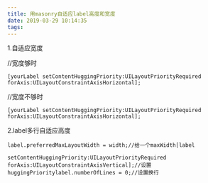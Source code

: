 ```yaml
---
title: 用masonry自适应label高度和宽度
date: 2019-03-29 10:14:35
tags:
---
```



1.自适应宽度

//宽度够时

    [yourLabel setContentHuggingPriority:UILayoutPriorityRequired forAxis:UILayoutConstraintAxisHorizontal];
//宽度不够时

    [yourLabel setContentHuggingPriority:UILayoutPriorityRequired forAxis:UILayoutConstraintAxisHorizontal];


2.label多行自适应高度

    label.preferredMaxLayoutWidth = width;//给一个maxWidth[label

    setContentHuggingPriority:UILayoutPriorityRequired forAxis:UILayoutConstraintAxisVertical];//设置huggingPrioritylabel.numberOfLines = 0;//设置换行
